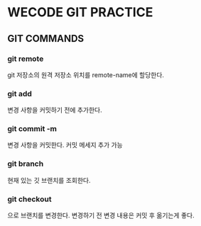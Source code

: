 # WECODE GIT PRACTICE

## GIT COMMANDS

### git remote <remote-name> <remote-url>
git 저장소의 원격 저장소 위치를 remote-name에 할당한다.

### git add <file-to-add>
변경 사항을 커밋하기 전에 추가한다.

### git commit -m <commit-msg>
변경 사항을 커밋한다. 커밋 메세지 추가 가능

### git branch
현재 있는 깃 브랜치를 조회한다.

### git checkout <branch-name>
<branch-name>으로 브랜치를 변경한다. 변경하기 전 변경 내용은 커밋 후 옮기는게 좋다.
